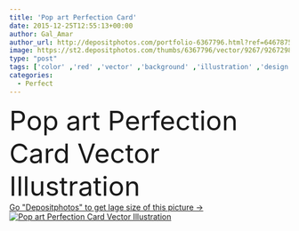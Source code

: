 ```yaml
---
title: 'Pop art Perfection Card'
date: 2015-12-25T12:55:13+00:00
author: Gal_Amar
author_url: http://depositphotos.com/portfolio-6367796.html?ref=64678756
image: https://st2.depositphotos.com/thumbs/6367796/vector/9267/92672986/api_thumb_450.jpg?forcejpeg=true
type: "post"
tags: ['color' ,'red' ,'vector' ,'background' ,'illustration' ,'design' ,'beautiful' ,'sale' ,'art' ,'love' ,'romance' ,'girl' ,'female' ,'young' ,'people' ,'beauty' ,'mouth' ,'face' ,'style' ,'retro' ,'vintage' ,'fashion' ,'peace' ,'comic' ,'pop' ,'symbol' ,'dot' ,'crying' ,'glamour' ,'woman' ,'cosmetic' ,'makeup' ,'speech' ,'lady' ,'bubble' ,'attractive' ,'glasses' ,'seductive' ,'Perfection' ,'passion' ,'lipstick' ,'lip' ,'hip' ,'pop art' ]
categories: 
  - Perfect
---
```

<div aling="center">
            <font size="60"> Pop art Perfection Card Vector Illustration</font>   
</div>
<div>
    <a href='https://depositphotos.com/92672986/stock-illustration-pop-art-perfection-card.html?ref=64678756' target=_blank > Go "Depositphotos" to get lage size of this picture ->
        <img href='https://depositphotos.com/92672986/stock-illustration-pop-art-perfection-card.html?ref=64678756' src='https://st2.depositphotos.com/6367796/9267/v/950/depositphotos_92672986-stock-illustration-pop-art-perfection-card.jpg?forcejpeg=true' alt='Pop art Perfection Card Vector Illustration' >
    </a>
</div>
